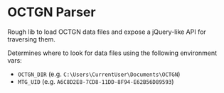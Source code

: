 # OCTGN Parser

Rough lib to load OCTGN data files and expose a jQuery-like API for traversing
them.

Determines where to look for data files using the following environment vars:

* `OCTGN_DIR` (e.g. `C:\Users\CurrentUser\Documents\OCTGN`)
* `MTG_UID` (e.g. `A6C8D2E8-7CD8-11DD-8F94-E62B56D89593`)

